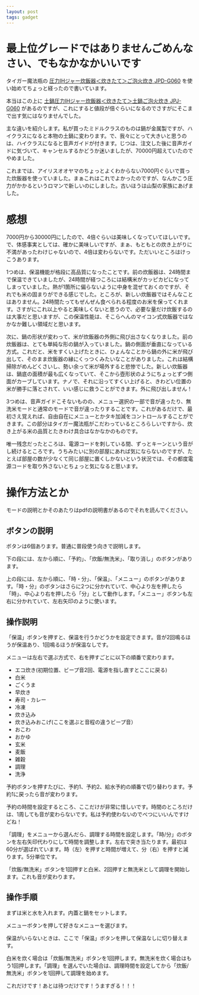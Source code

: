 ```yaml
---
layout: post
tags: gadget
---
```


# 最上位グレードではありませんごめんなさい、でもなかなかいいです

タイガー魔法瓶の [圧力IHジャー炊飯器＜炊きたて＞ご泡火炊き JPD-G060](https://www.tiger-corporation.com/ja/jpn/product/rice-cooker/jpd-g/) を使い始めてちょっと経ったので書いています。

本当はこの上に [土鍋圧力IHジャー炊飯器＜炊きたて＞土鍋ご泡火炊き JPJ-G060](https://www.tiger-corporation.com/ja/jpn/product/rice-cooker/jpj-g/) があるのですが、これにすると値段が倍ぐらいになるのでさすがにそこまで出す気にはなりませんでした。

主な違いを紹介します。私が買ったミドルクラスのものは鍋が金属製ですが、ハイクラスになると本物の土鍋に変わります。で、我々にとって大きいと思うのは、ハイクラスになると音声ガイドが付きます。じつは、注文した後に音声ガイドに気づいて、キャンセルするかどうか迷いましたが、70000円超えていたのでやめました。

これまでは、アイリスオオヤマのちょっとよくわからない7000円ぐらいで買った炊飯器を使っていました。まぁこれはこれでよかったのですが、なんかこう圧力がかかるというロマンで新しいのにしました。古いほうは山梨の家族にあげました。

# 感想

7000円から30000円にしたので、4倍ぐらいは美味しくなっていてほしいです。で、体感事実としては、確かに美味しいですが、まぁ、もともとの炊き上がりに不満があったわけじゃないので、4倍は変わらないです。ただいいところはけっこうあります。

1つめは、保温機能が格段に高品質になったことです。前の炊飯器は、24時間まで保温できていましたが、24時間が経つころには結構米がカッピカピになってしまっていました。熱が1箇所に偏らないように中身を混ぜておくのですが、それでも米の固まりができる感じでした。ところが、新しい炊飯器ではそんなことはありません。24時間たってもぜんぜん食べられる程度のお米を保ってくれます。さすがにこれ以上やると美味しくないと思うので、必要な量だけ炊飯するのは大事だと思いますが、この保温性能は、そこらへんのマイコン式炊飯器ではなかなか難しい領域だと思います。

次に、鍋の形状が変わって、米が炊飯器の外側に飛び出さなくなりました。前の炊飯器は、とても単純な形の鍋が入っていました。鍋の側面が垂直になっている方式。これだと、米をすくい上げたときに、ひょんなことから鍋の外に米が飛び出して、そのまま炊飯器の縁にくっつくみたいなことがありました。これは結構掃除がめんどくさいし、勢い余って米が場外すると悲惨でした。新しい炊飯器は、鍋底の面積が最も広くなっていて、そこから壺形状のようにちょっとずつ側面がカーブしています。ナノで、それに沿ってすくい上げると、きわどい位置の米が勝手に落とされて、いい感じに救うことができます。外に飛び出しません！

3つめは、音声ガイドこそないものの、メニュー選択の一部で音が違ったり、無洗米モードと通常のモードで音が違ったりすることです。これがあるだけで、最初さえ覚えれば、自由自在にメニューとかタキ加減をコントロールすることができます。この部分はタイガー魔法瓶がこだわっているところらしいですから、炊き上がる米の品質とたきわけ具合はなかなかのものです。

唯一残念だったところは、電源コードを刺している間、ずっとキーンという音がし続けるところです。うちみたいに別の部屋にあれば気にならないのですが、たとえば部屋の数が少なくて同じ部屋に置くしかないという状況では、その都度電源コードを取り外さないとちょっと気になると思います。

# 操作方法とか

モードの説明とかそのあたりはpdfの説明書があるのでそれを読んでください。

## ボタンの説明

ボタンは6個あります。普通に普段使う向きで説明します。

下の段には、左から順に、「予約」、「炊飯/無洗米」、「取り消し」のボタンがあります。

上の段には、左から順に、「時・分」、「保温」、「メニュー」のボタンがあります。「時・分」のボタンはさらに2つに分かれていて、中心より左を押したら「時」、中心より右を押したら「分」として動作します。「メニュー」ボタンも左右に分かれていて、左右矢印のように使います。

## 操作説明

「保温」ボタンを押すと、保温を行うかどうかを設定できます。音が2回鳴るほうが保温あり、1回鳴るほうが保温なしです。

メニューは左右で選ぶ方式で、右を押すごとに以下の順番で変わります。

- エコ炊き(初期位置、ビープ音2回、電源を指し直すとここに戻る)
- 白米
- ごくうま
- 早炊き
- 寿司・カレー
- 冷凍
- 炊き込み
- 炊き込みおこげ(ここを選ぶと音程の違うビープ音）
- おこわ
- おかゆ
- 玄米
- 麦飯
- 雑穀
- 調理
- 洗浄

予約ボタンを押すたびに、予約1、予約2、給水予約の順番で切り替わります。予約1に戻ったら音が変わります。

予約の時間を設定するところ、ここだけが非常に惜しいです。時間のところだけは、1周しても音が変わらないです。私は予約使わないのでべつにいいんですけどね！

「調理」をメニューから選んだら、調理する時間を設定します。「時/分」のボタンを左右矢印代わりにして時間を調整します。左右で突き当たります。最初は60分が選ばれています。時（左）を押すと時間が増えて、分（右）を押すと減ります。5分単位です。

「炊飯/無洗米」ボタンを1回押すと白米、2回押すと無洗米として調理を開始します。これも音が変わります。

## 操作手順

まずは米と水を入れます。内蓋と鍋をセットします。

メニューボタンを押して好きなメニューを選びます。

保温がいらないときは、ここで「保温」ボタンを押して保温なしに切り替えます。

白米を炊く場合は「炊飯/無洗米」ボタンを1回押します。無洗米を炊く場合はもう1回押します。「調理」を選んでいた場合は、調理時間を設定してから「炊飯/無洗米」ボタンを1回押して調理を始めます。

これだけです！あとは待つだけです！うますぎる！！！

